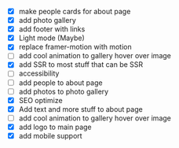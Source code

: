 - [x] make people cards for about page
- [x] add photo gallery
- [x] add footer with links
- [x] Light mode (Maybe)
- [x] replace framer-motion with motion
- [ ] add cool animation to gallery hover over image
- [x] add SSR to most stuff that can be SSR
- [ ] accessibility
- [ ] add people to about page
- [ ] add photos to photo gallery
- [x] SEO optimize
- [x] Add text and more stuff to about page
- [ ] add cool animation to gallery hover over image
- [x] add logo to main page
- [x] add mobile support